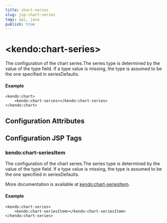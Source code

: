 ```yaml
---
title: chart-series
slug: jsp-chart-series
tags: api, java
publish: true
---
```


# \<kendo:chart-series\>

The configuration of the chart series.The series type is determined by the value of the type field.
If a type value is missing, the type is assumed to be the one specified in seriesDefaults.

#### Example
    <kendo:chart>
        <kendo:chart-series></kendo:chart-series>
    </kendo:chart>

## Configuration Attributes


##  Configuration JSP Tags

### kendo:chart-seriesItem

The configuration of the chart series.The series type is determined by the value of the type field.
If a type value is missing, the type is assumed to be the one specified in seriesDefaults.

More documentation is available at [kendo:chart-seriesItem](chart/seriesitem).

#### Example

    <kendo:chart-series>
        <kendo:chart-seriesItem></kendo:chart-seriesItem>
    </kendo:chart-series>

